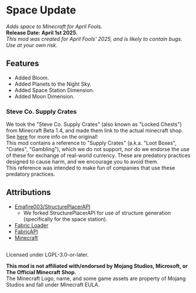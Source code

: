 # Space Update  
*Adds space to Minecraft for April Fools.*  
**Release Date: April 1st 2025.**  
_This mod was created for April Fools' 2025, and is likely to contain bugs. Use at your own risk._

## Features  
- Added Bloom.  
- Added Planets to the Night Sky.  
- Added Space Station Dimension.  
- Added Moon Dimension.  

### Steve Co. Supply Crates  
We took the "Steve Co. Supply Crates" (also known as "Locked Chests") from Minecraft Beta 1.4,
and made them link to the actual minecraft shop. See [here](https://minecraft.wiki/w/Locked_chest) for more info on the original!  
This mod contains a reference to "Supply Crates" (a.k.a. "Loot Boxes", "Crates", "Gambling"), which we do not support, nor do we endorse the use of these for exchange of real-world currency. These are predatory practices designed to cause harm, and we encourage you to avoid them.  
This reference was intended to make fun of companies that use these predatory practices.  

## Attributions  
- [Emafire003/StructurePlacerAPI](https://github.com/Emafire003/StructurePlacerAPI)  
  - We forked StructurePlacerAPI for use of structure generation (specifically for the space station).  
- [Fabric Loader](https://fabricmc.net)  
- [FabricAPI](https://modrinth.com/mod/fabric-api)  
- [Minecraft](https://minecraft.net/)  

##
Licensed under LGPL-3.0-or-later.  

**This mod is not affiliated with/endorsed by Mojang Studios, Microsoft, or The Official Minecraft Shop.**  
The Minecraft Logo, name, and some game assets are property of Mojang Studios and fall under Minecraft EULA.  
